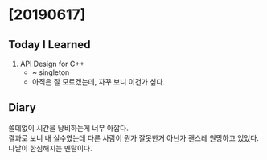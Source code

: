 # [20190617] 

## Today I Learned
1. API Design for C++ 
   * ~ singleton
   * 아직은 잘 모르겠는데, 자꾸 보니 이건가 싶다.

## Diary
쓸데없이 시간을 낭비하는게 너무 아깝다. <br>
결과로 보니 내 실수였는데 다른 사람이 뭔가 잘못한거 아닌가 괜스레 원망하고 있었다.<br>
나날이 한심해지는 멘탈이다.<br>
